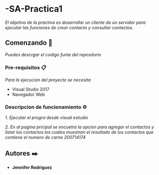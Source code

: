 
# -SA-Practica1

_El objetivo de la practiva es desarrollar un cliente de un servidor para ejecutar las funciones de crear contacto y consultar contactos._

## Comenzando 🚀

_Puedes descrgar el codigo funte del repositorio_



### Pre-requisitos 📋

_Para la ejecucion del proyecto se necesita_
* Visual Studio 2017
* Navegador Web



### Descripcion de funcionamiento ⚙️

_1. Ejecutar el progra desde visual estudio_

_2. En al pagina pricipal se encuetra la opcion para agregar el contactos y listar los contactos los cuales muestran el resultado de los contactos que contiene el numero de carne 
200714174_


## Autores ✒️

* **Jennifer Rodriguez** 
